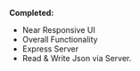 **Completed:**

* Near Responsive UI
* Overall Functionality
* Express Server
* Read & Write Json via Server.